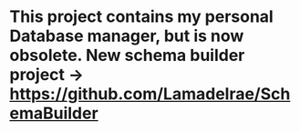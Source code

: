 # This project contains my personal Database manager, but is now obsolete. New schema builder project -> https://github.com/Lamadelrae/SchemaBuilder